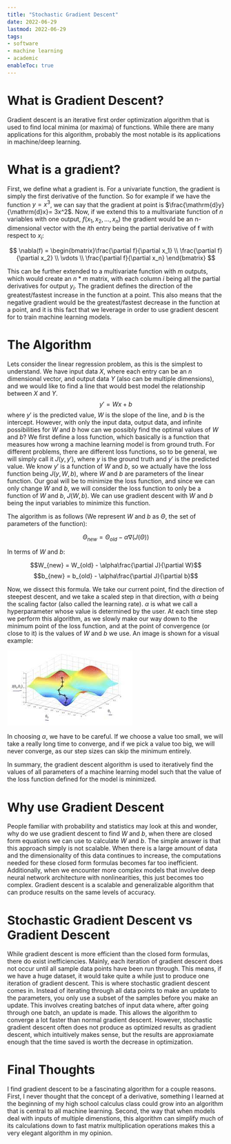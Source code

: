 ```yaml
---
title: "Stochastic Gradient Descent"
date: 2022-06-29
lastmod: 2022-06-29
tags:
- software
- machine learning
- academic
enableToc: true
---
```

# What is Gradient Descent?
Gradient descent is an iterative first order optimization algorithm that is used to find local minima (or maxima) of functions. While there are many applications for this algorithm, probably the most notable is its applications in machine/deep learning.

# What is a gradient?
First, we define what a gradient is. For a univariate function, the gradient is simply the first derivative of the function. So for example if we have the function $y = x^3$, we can say that the gradient at point is $\frac{\mathrm{d}y}{\mathrm{d}x}= 3x^2$. Now, if we extend this to a multivariate function of $n$ variables with one output, $f(x_1,x_2,\dots, x_n)$ the gradient would be an n-dimensional vector with the $i$th entry being the partial derivative of f with respect to $x_i$:

<p align="center">

$$ \nabla(f) = \begin{bmatrix}\frac{\partial f}{\partial x_1} \\ \frac{\partial f}{\partial x_2} \\ \vdots \\ \frac{\partial f}{\partial x_n} \end{bmatrix} $$

</p>

This can be further extended to a multivariate function with $m$ outputs, which would create an $n * m$ matrix, with each column $i$ being all the partial derivatives for output $y_i$. The gradient defines the direction of the greatest/fastest increase in the function at a point. This also means that the negative gradient would be the greatest/fastest decrease in the function at a point, and it is this fact that we leverage in order to use gradient descent for to train machine learning models.

# The Algorithm
Lets consider the linear regression problem, as this is the simplest to understand. We have input data $X$, where each entry can be an $n$ dimensional vector, and output data $Y$ (also can be multiple dimensions), and we would like to find a line that would best model the relationship between $X$ and $Y$.
$$ y' = Wx + b $$
where $y'$ is the predicted value, $W$ is the slope of the line, and $b$ is the intercept. However, with only the input data, output data, and infinite possibilities for $W$ and $b$ how can we possibly find the optimal values of $W$ and $b$? We first define a loss function, which basically is a function that measures how wrong a machine learning model is from ground truth. For different problems, there are different loss functions, so to be general, we will simply call it $J(y, y')$, where $y$ is the ground truth and $y'$ is the predicted value. We know $y'$ is a function of $W$ and $b$, so we actually have the loss function being $J(y, W, b)$, where $W$ and $b$ are parameters of the linear function. Our goal will be to minimize the loss function, and since we can only change $W$ and $b$, we will consider the loss function to only be a function of $W$
 and $b$, $J(W,b)$. We can use gradient descent with $W$ and $b$ being the input variables to minimize this function.
 
 The algorithm is as follows (We represent $W$ and $b$ as $\Theta$, the set of parameters of the function):

 $$\Theta_{new} = \Theta_{old} - \alpha\nabla(J(\Theta))$$
 
 In terms of $W$ and $b$:

 $$W_{new} = W_{old} - \alpha\frac{\partial J}{\partial W}$$
 $$b_{new} = b_{old} - \alpha\frac{\partial J}{\partial b}$$
 
 Now, we dissect this formula. We take our current point, find the direction of steepest descent, and we take a scaled step in that direction, with $\alpha$ being the scaling factor (also called the learning rate). $\alpha$ is what we call a hyperparameter whose value is determined by the user. At each time step we perform this algorithm, as we slowly make our way down to the minimum point of the loss function, and at the point of convergence (or close to it) is the values of $W$ and $b$ we use. An image is shown for a visual example:
 
 ![Gradient Descent](/notes/images/GradDesc.jpg)

In choosing $\alpha$, we have to be careful. If we choose a value too small, we will take a really long time to converge, and if we pick a value too big, we will never converge, as our step sizes can skip the minimum entirely.

In summary, the gradient descent algorithm is used to iteratively find the values of all parameters of a machine learning model such that the value of the loss function defined for the model is minimized.

# Why use Gradient Descent
People familiar with probability and statistics may look at this and wonder, why do we use gradient descent to find $W$ and $b$, when there are closed form equations we can use to calculate $W$ and $b$. The simple answer is that this approach simply is not scalable. When there is a large amount of data and the dimensionality of this data continues to increase, the computations needed for these closed form formulas becomes far too inefficient. Additionally, when we encounter more complex models that involve deep neural network architecture with nonlinearities, this just becomes too complex. Gradient descent is a scalable and generalizable algorithm that can produce results on the same levels of accuracy.

# Stochastic Gradient Descent vs Gradient Descent
While gradient descent is more efficient than the closed form formulas, there do exist inefficiencies. Mainly, each iteration of gradient descent does not occur until all sample data points have been run through. This means, if we have a huge dataset, it would take quite a while just to produce one iteration of gradient descent. This is where stochastic gradient descent comes in. Instead of iterating through all data points to make an update to the parameters, you only use a subset of the samples before you make an update. This involves creating batches of input data where, after going through one batch, an update is made. This allows the algorithm to converge a lot faster than normal gradient descent. However, stochastic gradient descent often does not produce as optimized results as gradient descent, which intuitively makes sense, but the results are approxiamate enough that the time saved is worth the decrease in optimization. 

# Final Thoughts
I find gradient descent to be a fascinating algorithm for a couple reasons. First, I never thought that the concept of a derivative, something I learned at the beginning of my high school calculus class could grow into an algorithm that is central to all machine learning. Second, the way that when models deal with inputs of multiple dimenstions, this algorithm can simplify much of its calculations down to fast matrix multiplication operations makes this a very elegant algorithm in my opinion.
